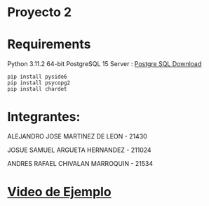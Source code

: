 # Proyecto 2
# Requirements
Python 3.11.2 64-bit
PostgreSQL 15 Server : [Postgre SQL Download](https://www.postgresql.org/download/windows/)
```
pip install pyside6
pip install psycopg2
pip install chardet
```
# Integrantes:
ALEJANDRO JOSE MARTINEZ DE LEON    -  21430

JOSUE SAMUEL ARGUETA HERNANDEZ     -  211024

ANDRES RAFAEL CHIVALAN MARROQUIN   -  21534

# [Video de Ejemplo](https://youtu.be/QwPRf8H4bd4)
